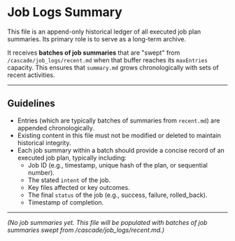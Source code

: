 <!-- @meta {
  "fileType": "append-only",
  "purpose": "A permanent, append-only historical log of all job plan summaries. It receives batches of summaries from the 'recent.md' buffer.",
  "editPolicy": "appendOnly",
  "routeScope": "global"
} -->
# Job Logs Summary

This file is an append-only historical ledger of all executed job plan summaries. Its primary role is to serve as a long-term archive.

It receives **batches of job summaries** that are "swept" from `/cascade/job_logs/recent.md` when that buffer reaches its `maxEntries` capacity. This ensures that `summary.md` grows chronologically with sets of recent activities.

---
## Guidelines
- Entries (which are typically batches of summaries from `recent.md`) are appended chronologically.
- Existing content in this file must not be modified or deleted to maintain historical integrity.
- Each job summary within a batch should provide a concise record of an executed job plan, typically including:
    - Job ID (e.g., timestamp, unique hash of the plan, or sequential number).
    - The stated `intent` of the job.
    - Key files affected or key outcomes.
    - The final `status` of the job (e.g., success, failure, rolled_back).
    - Timestamp of completion.

---
*(No job summaries yet. This file will be populated with batches of job summaries swept from /cascade/job_logs/recent.md.)*
